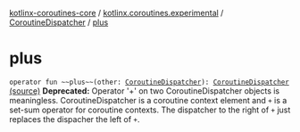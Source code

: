 [kotlinx-coroutines-core](../../index.md) / [kotlinx.coroutines.experimental](../index.md) / [CoroutineDispatcher](index.md) / [plus](.)

# plus

`operator fun ~~plus~~(other: `[`CoroutineDispatcher`](index.md)`): `[`CoroutineDispatcher`](index.md) [(source)](http://github.com/kotlin/kotlinx.coroutines/tree/master/kotlinx-coroutines-core/src/main/kotlin/kotlinx/coroutines/experimental/CoroutineDispatcher.kt#L62)
**Deprecated:** Operator '+' on two CoroutineDispatcher objects is meaningless. CoroutineDispatcher is a coroutine context element and `+` is a set-sum operator for coroutine contexts. The dispatcher to the right of `+` just replaces the dispacher the left of `+`.

